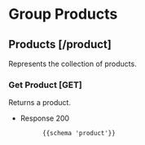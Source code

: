 # Group Products

## Products [/product]

Represents the collection of products.

### Get Product [GET]

Returns a product.

+ Response 200

            {{schema 'product'}}
